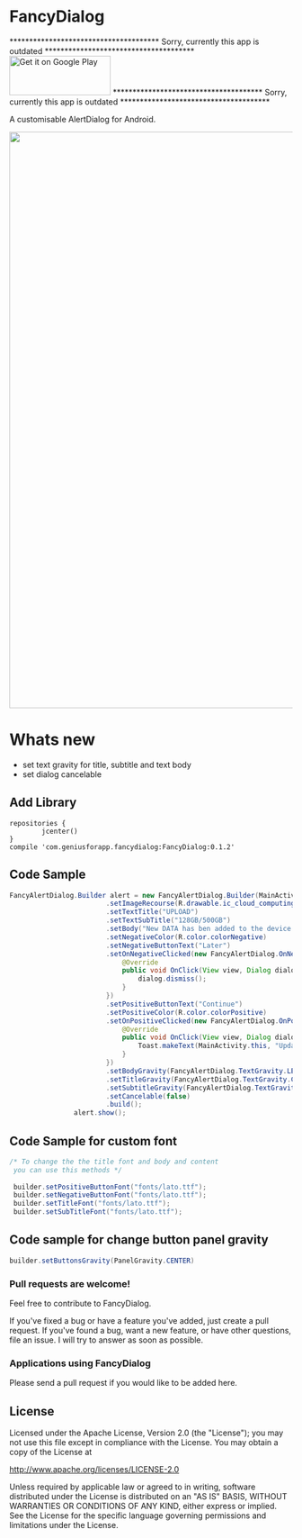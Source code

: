 # FancyDialog
************************************** Sorry, currently this app is outdated **************************************
<a href='https://play.google.com/store/apps/details?id=com.geniusforapp.fancysample'><img alt='Get it on Google Play' src='https://play.google.com/intl/en_us/badges/images/generic/en_badge_web_generic.png' height="70" width="180"/></a>
************************************** Sorry, currently this app is outdated **************************************

A customisable AlertDialog for Android.

<img src="https://raw.githubusercontent.com/ahmadnajar10/fancyDialog/master/device-2017-03-08-171007.png" width="1024" hight="500"/>


# Whats new
* set text gravity for title, subtitle and text body
* set dialog cancelable


## Add Library
```
repositories {
        jcenter()
}    
compile 'com.geniusforapp.fancydialog:FancyDialog:0.1.2'
```
## Code Sample
```java
FancyAlertDialog.Builder alert = new FancyAlertDialog.Builder(MainActivity.this)
                        .setImageRecourse(R.drawable.ic_cloud_computing)
                        .setTextTitle("UPLOAD")
                        .setTextSubTitle("128GB/500GB")
                        .setBody("New DATA has ben added to the device do you want to sync it with the service")
                        .setNegativeColor(R.color.colorNegative)
                        .setNegativeButtonText("Later")
                        .setOnNegativeClicked(new FancyAlertDialog.OnNegativeClicked() {
                            @Override
                            public void OnClick(View view, Dialog dialog) {
                                dialog.dismiss();
                            }
                        })
                        .setPositiveButtonText("Continue")
                        .setPositiveColor(R.color.colorPositive)
                        .setOnPositiveClicked(new FancyAlertDialog.OnPositiveClicked() {
                            @Override
                            public void OnClick(View view, Dialog dialog) {
                                Toast.makeText(MainActivity.this, "Updating", Toast.LENGTH_SHORT).show();
                            }
                        })
                        .setBodyGravity(FancyAlertDialog.TextGravity.LEFT)
                        .setTitleGravity(FancyAlertDialog.TextGravity.CENTER)
                        .setSubtitleGravity(FancyAlertDialog.TextGravity.RIGHT)
                        .setCancelable(false)
                        .build();
                alert.show();           
```

## Code Sample for custom font
```java
/* To change the the title font and body and content 
 you can use this methods */
 
 builder.setPositiveButtonFont("fonts/lato.ttf");
 builder.setNegativeButtonFont("fonts/lato.ttf");
 builder.setTitleFont("fonts/lato.ttf");
 builder.setSubTitleFont("fonts/lato.ttf");
```

## Code sample for change button panel gravity
```java
builder.setButtonsGravity(PanelGravity.CENTER)
```

### Pull requests are welcome!

Feel free to contribute to FancyDialog.

If you've fixed a bug or have a feature you've added, just create a pull request. If you've found a bug, want a new feature, or have other questions, file an issue. I will try to answer as soon as possible.

### Applications using FancyDialog

Please send a pull request if you would like to be added here.

## License

Licensed under the Apache License, Version 2.0 (the "License");
you may not use this file except in compliance with the License.
You may obtain a copy of the License at

http://www.apache.org/licenses/LICENSE-2.0

Unless required by applicable law or agreed to in writing, software
distributed under the License is distributed on an "AS IS" BASIS,
WITHOUT WARRANTIES OR CONDITIONS OF ANY KIND, either express or implied.
See the License for the specific language governing permissions and
limitations under the License.

